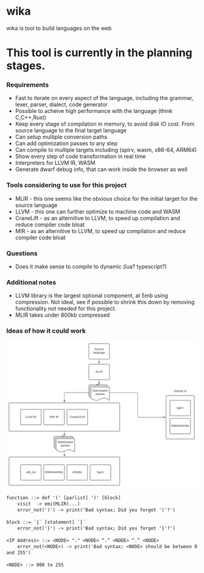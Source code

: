 # wika
wika is tool to build languages on the web

# This tool is currently in the planning stages.

### Requirements
* Fast to iterate on every aspect of the language, including the grammar, lexer, parser, dialect, code generator
* Possible to acheive high performance with the language (think C,C++,Rust)
* Keep every stage of compilation in memory, to avoid disk IO cost. From source language to the final target language
* Can setup multiple conversion paths
* Can add optimization passes to any step
* Can compile to multiple targets including (spirv, wasm, x86-64, ARM64)
* Show every step of code transformation in real time
* Interpreters for LLVM IR, WASM
* Generate dwarf debug info, that can work inside the browser as well

### Tools considering to use for this project
* MLIR - this one seems like the obvious choice for the initial target for the source language
* LLVM - this one can further optimize to machine code and WASM
* CraneLift - as an alternitive to LLVM, to speed up compilation and reduce compiler code bloat
* MIR - as an alternitive to LLVM, to speed up compilation and reduce compiler code bloat

### Questions
* Does it make sense to compile to dynamic (lua? typescript?)

### Additional notes
* LLVM library is the largest optional component, at 5mb using compression. Not ideal, see if possible to shrink this down by removing functionality not needed for this project.
* MLIR takes under 800kb compressed

### Ideas of how it could work
<img src="./wika.svg">

```
function ::= def '(' [parlist] ')' [block]
    visit  -> emitMLIR(...)
    error_not(')') -> print('Bad syntax; Did you forget ')'?')

block ::= `{´ [statement] `}´
    error_not('}') -> print('Bad syntax; Did you forget '}'?')

<IP Address> ::= <NODE> "." <NODE> “.” <NODE> “.” <NODE>
    error_not(<NODE>) -> print('Bad syntax; <NODE> should be between 0 and 255')

<NODE> ::= 000 to 255
```

